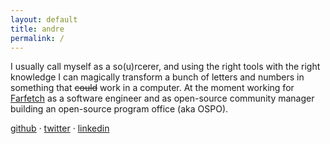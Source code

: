 ```yaml
---
layout: default
title: andre
permalink: /
---
```


I usually call myself as a so(u)rcerer, and using the right tools with the right knowledge I can magically transform a bunch of letters and numbers in something that ~~could~~ work in a computer.
At the moment working for [Farfetch](https://farfetchcareers.com) as a software engineer and as open-source community manager building an open-source program office (aka OSPO).

[github](https://github.com/3cpt) · [twitter](https://twitter.com/3cpt_) · [linkedin](https://www.linkedin.com/in/andcorreia)
